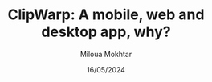 ---
layout: ../../layouts/postsLayout.astro
title: 'ClipWarp: A mobile, web and desktop app, why?'
author: Miloua Mokhtar
date: 16/05/2024 
description: Making a synced clipboard app between phone and desktop.
audio: artNestAudio.ogg
location: 1
titles:

---